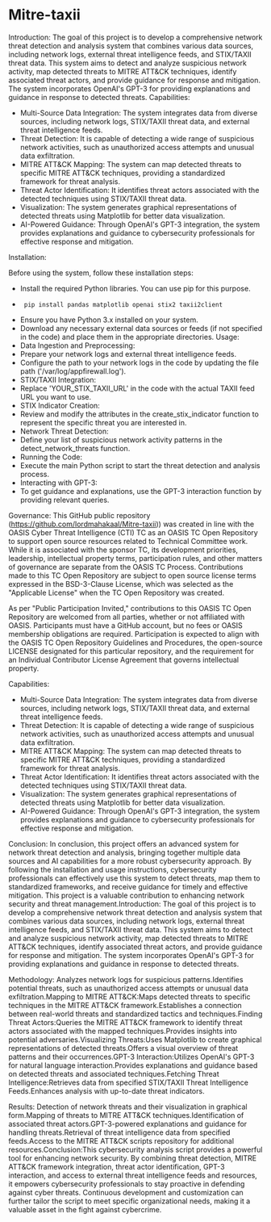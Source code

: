 # Mitre-taxii

Introduction:
The goal of this project is to develop a comprehensive network threat detection and analysis system that combines various data sources, including network logs, external threat intelligence feeds, and STIX/TAXII threat data. This system aims to detect and analyze suspicious network activity, map detected threats to MITRE ATT&CK techniques, identify associated threat actors, and provide guidance for response and mitigation. The system incorporates OpenAI's GPT-3 for providing explanations and guidance in response to detected threats.
Capabilities:
* Multi-Source Data Integration: The system integrates data from diverse sources, including network logs, STIX/TAXII threat data, and external threat intelligence feeds.
* Threat Detection: It is capable of detecting a wide range of suspicious network activities, such as unauthorized access attempts and unusual data exfiltration.
* MITRE ATT&CK Mapping: The system can map detected threats to specific MITRE ATT&CK techniques, providing a standardized framework for threat analysis.
* Threat Actor Identification: It identifies threat actors associated with the detected techniques using STIX/TAXII threat data.
* Visualization: The system generates graphical representations of detected threats using Matplotlib for better data visualization.
* AI-Powered Guidance: Through OpenAI's GPT-3 integration, the system provides explanations and guidance to cybersecurity professionals for effective response and mitigation.






Installation:

Before using the system, follow these installation steps:
* Install the required Python libraries. You can use pip for this purpose.
*      pip install pandas matplotlib openai stix2 taxii2client

* Ensure you have Python 3.x installed on your system.
* Download any necessary external data sources or feeds (if not specified in the code) and place them in the appropriate directories.
Usage:
* Data Ingestion and Preprocessing:
* Prepare your network logs and external threat intelligence feeds.
* Configure the path to your network logs in the code by updating the file path ('/var/log/appfirewall.log').
* STIX/TAXII Integration:
* Replace 'YOUR_STIX_TAXII_URL' in the code with the actual TAXII feed URL you want to use.
* STIX Indicator Creation:
* Review and modify the attributes in the create_stix_indicator function to represent the specific threat you are interested in.
* Network Threat Detection:
* Define your list of suspicious network activity patterns in the detect_network_threats function.
* Running the Code:
* Execute the main Python script to start the threat detection and analysis process.
* Interacting with GPT-3:
* To get guidance and explanations, use the GPT-3 interaction function by providing relevant queries.
 



Governance:
This GitHub public repository (https://github.com/lordmahakaal/Mitre-taxii)) was created in line with the OASIS Cyber Threat Intelligence (CTI) TC as an OASIS TC Open Repository to support open source resources related to Technical Committee work. While it is associated with the sponsor TC, its development priorities, leadership, intellectual property terms, participation rules, and other matters of governance are separate from the OASIS TC Process.
Contributions made to this TC Open Repository are subject to open source license terms expressed in the BSD-3-Clause License, which was selected as the "Applicable License" when the TC Open Repository was created.

As per "Public Participation Invited," contributions to this OASIS TC Open Repository are welcomed from all parties, whether or not affiliated with OASIS. Participants must have a GitHub account, but no fees or OASIS membership obligations are required. Participation is expected to align with the OASIS TC Open Repository Guidelines and Procedures, the open-source LICENSE designated for this particular repository, and the requirement for an Individual Contributor License Agreement that governs intellectual property.






Capabilities:
* Multi-Source Data Integration: The system integrates data from diverse sources, including network logs, STIX/TAXII threat data, and external threat intelligence feeds.
* Threat Detection: It is capable of detecting a wide range of suspicious network activities, such as unauthorized access attempts and unusual data exfiltration.
* MITRE ATT&CK Mapping: The system can map detected threats to specific MITRE ATT&CK techniques, providing a standardized framework for threat analysis.
* Threat Actor Identification: It identifies threat actors associated with the detected techniques using STIX/TAXII threat data.
* Visualization: The system generates graphical representations of detected threats using Matplotlib for better data visualization.
* AI-Powered Guidance: Through OpenAI's GPT-3 integration, the system provides explanations and guidance to cybersecurity professionals for effective response and mitigation.





Conclusion:
In conclusion, this project offers an advanced system for network threat detection and analysis, bringing together multiple data sources and AI capabilities for a more robust cybersecurity approach. By following the installation and usage instructions, cybersecurity professionals can effectively use this system to detect threats, map them to standardized frameworks, and receive guidance for timely and effective mitigation. This project is a valuable contribution to enhancing network security and threat management.Introduction:
The goal of this project is to develop a comprehensive network threat detection and analysis system that combines various data sources, including network logs, external threat intelligence feeds, and STIX/TAXII threat data. This system aims to detect and analyze suspicious network activity, map detected threats to MITRE ATT&CK techniques, identify associated threat actors, and provide guidance for response and mitigation. The system incorporates OpenAI's GPT-3 for providing explanations and guidance in response to detected threats.




Methodology:
Analyzes network logs for suspicious patterns.Identifies potential threats, such as unauthorized access attempts or unusual data exfiltration.Mapping to MITRE ATT&CK:Maps detected threats to specific techniques in the MITRE ATT&CK framework.Establishes a connection between real-world threats and standardized tactics and techniques.Finding Threat Actors:Queries the MITRE ATT&CK framework to identify threat actors associated with the mapped techniques.Provides insights into potential adversaries.Visualizing Threats:Uses Matplotlib to create graphical representations of detected threats.Offers a visual overview of threat patterns and their occurrences.GPT-3 Interaction:Utilizes OpenAI's GPT-3 for natural language interaction.Provides explanations and guidance based on detected threats and associated techniques.Fetching Threat Intelligence:Retrieves data from specified STIX/TAXII Threat Intelligence Feeds.Enhances analysis with up-to-date threat indicators.





Results:
Detection of network threats and their visualization in graphical form.Mapping of threats to MITRE ATT&CK techniques.Identification of associated threat actors.GPT-3-powered explanations and guidance for handling threats.Retrieval of threat intelligence data from specified feeds.Access to the MITRE ATT&CK scripts repository for additional resources.Conclusion:This cybersecurity analysis script provides a powerful tool for enhancing network security. By combining threat detection, MITRE ATT&CK framework integration, threat actor identification, GPT-3 interaction, and access to external threat intelligence feeds and resources, it empowers cybersecurity professionals to stay proactive in defending against cyber threats. Continuous development and customization can further tailor the script to meet specific organizational needs, making it a valuable asset in the fight against cybercrime.

